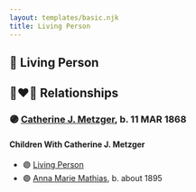 ```yaml
---
layout: templates/basic.njk
title: Living Person
---
```

## 🔵 Living Person

## 👩‍❤️‍👨 Relationships

### 🟣 [Catherine J. Metzger](/people/6/62700864), b. 11 MAR 1868

#### Children With Catherine J. Metzger
* 🟣 [Living Person](/people/4/46792012)
* 🟣 [Anna Marie Mathias](/people/5/50075230), b. about 1895